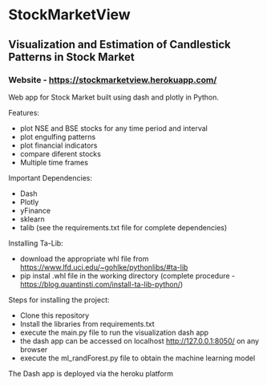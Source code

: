 # StockMarketView
## Visualization and Estimation of Candlestick Patterns in Stock Market 
### Website - https://stockmarketview.herokuapp.com/

Web app for Stock Market built using dash and plotly in Python. 
 

Features:
- plot NSE and BSE stocks for any time period and interval 
- plot engulfing patterns 
- plot financial indicators 
- compare diferent stocks
- Multiple time frames 


Important Dependencies:
- Dash
- Plotly
- yFinance
- sklearn
- talib
(see the requirements.txt file for complete dependencies)


Installing Ta-Lib:
- download the appropriate whl file from https://www.lfd.uci.edu/~gohlke/pythonlibs/#ta-lib
- pip instal .whl file in the working directory 
(complete procedure - https://blog.quantinsti.com/install-ta-lib-python/)


Steps for installing the project:
- Clone this repository
- Install the libraries from requirements.txt
- execute the main.py file to run the visualization dash app
- the dash app can be accessed on localhost http://127.0.0.1:8050/ on any browser 
- execute the ml_randForest.py file to obtain the machine learning model 

The Dash app is deployed via the heroku platform
